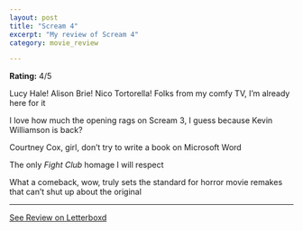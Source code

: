 ```yaml
---
layout: post
title: "Scream 4"
excerpt: "My review of Scream 4"
category: movie_review

---
```


**Rating:** 4/5

Lucy Hale! Alison Brie! Nico Tortorella! Folks from my comfy TV, I’m already here for it

I love how much the opening rags on Scream 3, I guess because Kevin Williamson is back?

Courtney Cox, girl, don’t try to write a book on Microsoft Word

The only <i>Fight Club</i> homage I will respect

What a comeback, wow, truly sets the standard for horror movie remakes that can’t shut up about the original

<hr>

[See Review on Letterboxd](https://boxd.it/3PUHbB)
